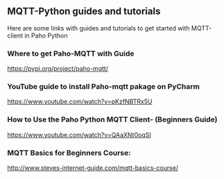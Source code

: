 ## MQTT-Python guides and tutorials
Here are some links with guides and tutorials to get started with MQTT-client in Paho Python 

### Where to get Paho-MQTT with Guide 
https://pypi.org/project/paho-mqtt/  

### YouTube guide to install Paho-mqtt pakage on PyCharm
https://www.youtube.com/watch?v=pKzfNBTRx5U  

### How to Use the Paho Python MQTT Client- (Beginners Guide) 
https://www.youtube.com/watch?v=QAaXNt0oqSI

### MQTT Basics for Beginners Course:
http://www.steves-internet-guide.com/mqtt-basics-course/

